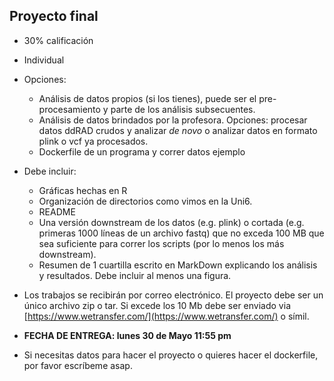 ## Proyecto final 

* 30% calificación
* Individual

* Opciones:
   - Análisis de datos propios (si los tienes), puede ser el pre-procesamiento y parte de los análisis subsecuentes.
   - Análisis de datos brindados por la profesora. Opciones: procesar datos ddRAD crudos y analizar *de novo* o analizar datos en formato plink o vcf ya procesados. 
   - Dockerfile de un programa y correr datos ejemplo

* Debe incluir:
   - Gráficas hechas en R
   - Organización de directorios como vimos en la Uni6.
   - README
   - Una versión downstream de los datos (e.g. plink) o cortada (e.g. primeras 1000 líneas de un archivo fastq) que no exceda 100 MB que sea suficiente para correr los scripts (por lo menos los más downstream).
   - Resumen de 1 cuartilla escrito en MarkDown explicando los análisis y resultados. Debe incluir al menos una figura.
   
* Los trabajos se recibirán por correo electrónico. El proyecto debe ser un único archivo zip o tar. Si excede los 10 Mb debe ser enviado via [https://www.wetransfer.com/](https://www.wetransfer.com/) o símil. 

* **FECHA DE ENTREGA: lunes 30 de Mayo 11:55 pm**

* Si necesitas datos para hacer el proyecto o quieres hacer el dockerfile, por favor escríbeme asap.